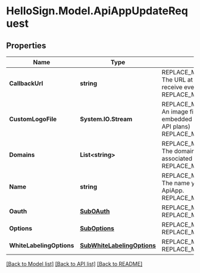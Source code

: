 # HelloSign.Model.ApiAppUpdateRequest

## Properties

Name | Type | Description | Notes
------------ | ------------- | ------------- | -------------
**CallbackUrl** | **string** | REPLACE_ME_WITH_DESCRIPTION_BEGIN The URL at which the API App should receive event callbacks. REPLACE_ME_WITH_DESCRIPTION_END | [optional] 
**CustomLogoFile** | **System.IO.Stream** | REPLACE_ME_WITH_DESCRIPTION_BEGIN An image file to use as a custom logo in embedded contexts. (Only applies to some API plans) REPLACE_ME_WITH_DESCRIPTION_END | [optional] 
**Domains** | **List&lt;string&gt;** | REPLACE_ME_WITH_DESCRIPTION_BEGIN The domain names the ApiApp will be associated with. REPLACE_ME_WITH_DESCRIPTION_END | [optional] 
**Name** | **string** | REPLACE_ME_WITH_DESCRIPTION_BEGIN The name you want to assign to the ApiApp. REPLACE_ME_WITH_DESCRIPTION_END | [optional] 
**Oauth** | [**SubOAuth**](SubOAuth.md) | REPLACE_ME_WITH_DESCRIPTION_BEGIN  REPLACE_ME_WITH_DESCRIPTION_END | [optional] 
**Options** | [**SubOptions**](SubOptions.md) | REPLACE_ME_WITH_DESCRIPTION_BEGIN  REPLACE_ME_WITH_DESCRIPTION_END | [optional] 
**WhiteLabelingOptions** | [**SubWhiteLabelingOptions**](SubWhiteLabelingOptions.md) | REPLACE_ME_WITH_DESCRIPTION_BEGIN  REPLACE_ME_WITH_DESCRIPTION_END | [optional] 

[[Back to Model list]](../README.md#documentation-for-models) [[Back to API list]](../README.md#documentation-for-api-endpoints) [[Back to README]](../README.md)

